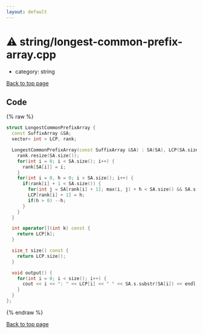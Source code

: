 ```yaml
---
layout: default
---
```


<!-- mathjax config similar to math.stackexchange -->
<script type="text/javascript" async
  src="https://cdnjs.cloudflare.com/ajax/libs/mathjax/2.7.5/MathJax.js?config=TeX-MML-AM_CHTML">
</script>
<script type="text/x-mathjax-config">
  MathJax.Hub.Config({
    TeX: { equationNumbers: { autoNumber: "AMS" }},
    tex2jax: {
      inlineMath: [ ['$','$'] ],
      processEscapes: true
    },
    "HTML-CSS": { matchFontHeight: false },
    displayAlign: "left",
    displayIndent: "2em"
  });
</script>

<script type="text/javascript" src="https://cdnjs.cloudflare.com/ajax/libs/jquery/3.4.1/jquery.min.js"></script>
<script src="https://cdn.jsdelivr.net/npm/jquery-balloon-js@1.1.2/jquery.balloon.min.js" integrity="sha256-ZEYs9VrgAeNuPvs15E39OsyOJaIkXEEt10fzxJ20+2I=" crossorigin="anonymous"></script>
<script type="text/javascript" src="../../assets/js/copy-button.js"></script>
<link rel="stylesheet" href="../../assets/css/copy-button.css" />


# :warning: string/longest-common-prefix-array.cpp
* category: string


[Back to top page](../../index.html)



## Code
{% raw %}
```cpp
struct LongestCommonPrefixArray {
  const SuffixArray &SA;
  vector< int > LCP, rank;

  LongestCommonPrefixArray(const SuffixArray &SA) : SA(SA), LCP(SA.size()) {
    rank.resize(SA.size());
    for(int i = 0; i < SA.size(); i++) {
      rank[SA[i]] = i;
    }
    for(int i = 0, h = 0; i < SA.size(); i++) {
      if(rank[i] + 1 < SA.size()) {
        for(int j = SA[rank[i] + 1]; max(i, j) + h < SA.size() && SA.s[i + h] == SA.s[j + h]; ++h);
        LCP[rank[i] + 1] = h;
        if(h > 0) --h;
      }
    }
  }

  int operator[](int k) const {
    return LCP[k];
  }

  size_t size() const {
    return LCP.size();
  }

  void output() {
    for(int i = 0; i < size(); i++) {
      cout << i << ": " << LCP[i] << " " << SA.s.substr(SA[i]) << endl;
    }
  }
};

```
{% endraw %}

[Back to top page](../../index.html)

